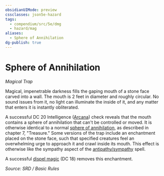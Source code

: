 ```yaml
---
obsidianUIMode: preview
cssclasses: json5e-hazard
tags:
  - compendium/src/5e/dmg
  - hazard/mag
aliases:
  - Sphere of Annihilation
dg-publish: true
---
```

# Sphere of Annihilation
*Magical Trap*  

Magical, impenetrable darkness fills the gaping mouth of a stone face carved into a wall. The mouth is 2 feet in diameter and roughly circular. No sound issues from it, no light can illuminate the inside of it, and any matter that enters it is instantly obliterated.

A successful DC 20 Intelligence ([Arcana](rules/skills.md#Arcana)) check reveals that the mouth contains a sphere of annihilation that can't be controlled or moved. It is otherwise identical to a normal [sphere of annihilation](compendium/items/sphere-of-annihilation.md), as described in chapter 7, "Treasure." Some versions of the trap include an enchantment placed on the stone face, such that specified creatures feel an overwhelming urge to approach it and crawl inside its mouth. This effect is otherwise like the sympathy aspect of the [antipathy/sympathy](compendium/spells/antipathy-sympathy.md) spell.

A successful [dispel magic](compendium/spells/dispel-magic.md) (DC 18) removes this enchantment.

*Source: SRD / Basic Rules*